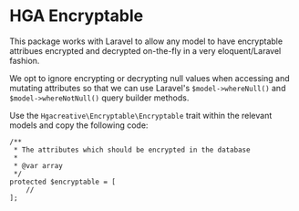 # HGA Encryptable

This package works with Laravel to allow any model to have encryptable attribues encrypted and decrypted on-the-fly in a very eloquent/Laravel fashion.

We opt to ignore encrypting or decrypting null values when accessing and mutating attributes so that we can use Laravel's `$model->whereNull()` and `$model->whereNotNull()` query builder methods.

Use the `Hgacreative\Encryptable\Encryptable` trait within the relevant models and copy the following code:

```
/**
 * The attributes which should be encrypted in the database
 *
 * @var array
 */
protected $encryptable = [
    //
];
```
